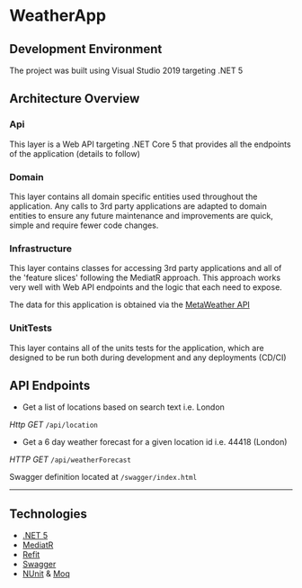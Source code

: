 # WeatherApp

## Development Environment

The project was built using Visual Studio 2019 targeting .NET 5

## Architecture Overview

### Api

This layer is a Web API targeting .NET Core 5 that provides all the endpoints of the application (details to follow)

### Domain

This layer contains all domain specific entities used throughout the application. Any calls to 3rd party applications are adapted to domain entities to ensure any future maintenance and improvements are quick, simple and require fewer code changes.

### Infrastructure

This layer contains classes for accessing 3rd party applications and all of the 'feature slices' following the MediatR approach. This approach works very well with Web API endpoints and the logic that each need to expose.

The data for this application is obtained via the [MetaWeather API](https://www.metaweather.com/api/)

### UnitTests

This layer contains all of the units tests for the application, which are designed to be run both during development and any deployments (CD/CI)


## API Endpoints

- Get a list of locations based on search text i.e. London

*Http GET* `/api/location`

- Get a 6 day weather forecast for a given location id i.e. 44418 (London)

*HTTP GET* `/api/weatherForecast`

Swagger definition located at `/swagger/index.html`

---

## Technologies

* [.NET 5](https://docs.microsoft.com/en-us/aspnet/core/introduction-to-aspnet-core?view=aspnetcore-5.0)
* [MediatR](https://github.com/jbogard/MediatR)
* [Refit](https://github.com/reactiveui/refit)
* [Swagger](https://swagger.io/)
* [NUnit](https://nunit.org/) & [Moq](https://github.com/moq)


